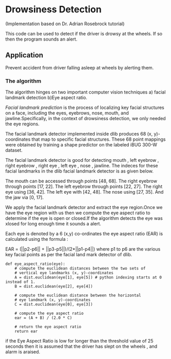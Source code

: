 # Drowsiness Detection
(Implementation based on Dr. Adrian Rosebrock tutorial)

This code can be used to detect if the driver is drowsy at the wheels. If so then the program sounds an alert.

## Application 
Prevent accident from driver falling asleep at wheels by alerting them.

### The algorithm 

The algorithm hinges on two important computer vision techniques
a) facial landmark detection
b)Eye aspect ratio.

_Facial landmark prediction_ is the process of localizing key facial structures on a face, including the eyes, eyebrows, nose, mouth, and jawline.Specifically, in the context of drowsiness detection, we only needed the eye regions.

The facial landmark detector implemented inside dlib produces 68 (x, y)-coordinates that map to specific facial structures. These 68 point mappings were obtained by training a shape predictor on the labeled iBUG 300-W dataset.

The facial landmark detector is good for detecting mouth , left eyebrow , right eyebrow , right eye , left eye , nose , jawline. The indeces for these facial landmarks in the dlib facial landmark detector is as given below.

The mouth can be accessed through points [48, 68].
The right eyebrow through points [17, 22].
The left eyebrow through points [22, 27].
The right eye using [36, 42].
The left eye with [42, 48].
The nose using [27, 35].
And the jaw via [0, 17].

We apply the facial landmark detector and extract the eye region.Once we have the eye region with us then we compute the eye aspect ratio to determine if the eye is open or closed.If the algorithm detects the eye was xlosed for long enough time it sounds a alert.

Each eye is denoted by a 6 (x,y) co-ordinates the eye aspect ratio (EAR) is calculated using the formula :

EAR = (||p2-p6|| + ||p3-p5||)/(2*||p1-p4||) where p1 to p6 are the various key facial points as per the facial land mark detector of dlib.

```
def eye_aspect_ratio(eye):
	# compute the euclidean distances between the two sets of
	# vertical eye landmarks (x, y)-coordinates
	A = dist.euclidean(eye[1], eye[5]) # python indexing starts at 0 instead of 1.
	B = dist.euclidean(eye[2], eye[4])
 
	# compute the euclidean distance between the horizontal
	# eye landmark (x, y)-coordinates
	C = dist.euclidean(eye[0], eye[3])
 
	# compute the eye aspect ratio
	ear = (A + B) / (2.0 * C)
 
	# return the eye aspect ratio
	return ear
```
if the Eye Aspect Ratio is low for longer than the threshold value of 25 seconds then it is assumed that the driver has slept on
the wheels , and alarm is araised.  
	

